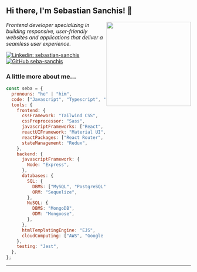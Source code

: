 <h2> Hi there, I'm Sebastian Sanchis! 👋</h2>
<img align='right' src="https://media.giphy.com/media/v1.Y2lkPTc5MGI3NjExZjU0YWM3NTNiYjljMzMwNmQwOGJkYzUyNTc1YjlkZWI1NmEyMjY4YyZjdD1z/FG4Cn9gEhd01GlD3i9/giphy.gif" width="230">
<p><em>Frontend developer specializing in building responsive, user-friendly websites and applications that deliver a seamless user experience.</em></p>

[![Linkedin: sebastian-sanchis](https://img.shields.io/badge/-LinkedIn-blue?style=flat-square&logo=Linkedin&logoColor=white&link=https://www.linkedin.com/in/sebastian-sanchis/)](https://www.linkedin.com/in/sebastian-sanchis/)
[![GitHub seba-sanchis](https://img.shields.io/github/followers/seba-sanchis?label=follow&style=social)](https://github.com/seba-sanchis)

### A little more about me...  

```javascript
const seba = {
  pronouns: "he" | "him",
  code: ["Javascript", "Typescript", "CSS", "HTML"],
  tools: {
    frontend: {
      cssFramework: "Tailwind CSS",
      cssPreprocessor: "Sass",
      javascriptFrameworks: ["React", "NextJS"],
      reactUIFramework: "Material UI",
      reactPackages: ["React Router", "Axios", "styled-components"],
      stateManagement: "Redux",
    },
    backend: {
      javascriptFramework: {
        Node: "Express",
      },
      databases: {
        SQL: {
          DBMS: ["MySQL", "PostgreSQL"],
          ORM: "Sequelize",
        },
        NoSQL: {
          DBMS: "MongoDB",
          ODM: "Mongoose",
        },
      },
      htmlTemplatingEngine: "EJS",
      cloudComputing: ["AWS", "Google Cloud"],
    },
    testing: "Jest",
  },
};

```

---
